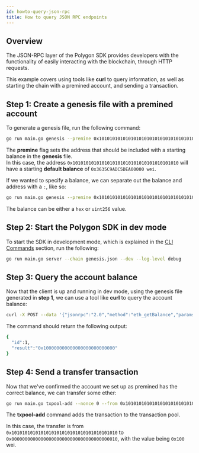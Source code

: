 ```yaml
---
id: howto-query-json-rpc
title: How to query JSON RPC endpoints
---
```


## Overview

The JSON-RPC layer of the Polygon SDK provides developers with the functionality of easily interacting with the blockchain,
through HTTP requests.

This example covers using tools like **curl** to query information, as well as starting the chain with a premined account,
and sending a transaction.

## Step 1: Create a genesis file with a premined account

To generate a genesis file, run the following command:
````bash
go run main.go genesis --premine 0x1010101010101010101010101010101010101010
````

The **premine** flag sets the address that should be included with a starting balance in the **genesis** file.<br />
In this case, the address `0x1010101010101010101010101010101010101010` will have a starting **default balance** of 
`0x3635C9ADC5DEA00000 wei`.

If we wanted to specify a balance, we can separate out the balance and address with a `:`, like so:
````bash
go run main.go genesis --premine 0x1010101010101010101010101010101010101010:0x123123
````

The balance can be either a `hex` or `uint256` value.

## Step 2: Start the Polygon SDK in dev mode

To start the SDK in development mode, which is explained in the [CLI Commands](/docs/cli-commands) section, 
run the following: 
````bash
go run main.go server --chain genesis.json --dev --log-level debug
````

## Step 3: Query the account balance

Now that the client is up and running in dev mode, using the genesis file generated in **step 1**, we can use a tool like 
**curl** to query the account balance:
````bash
curl -X POST --data '{"jsonrpc":"2.0","method":"eth_getBalance","params":["0x1010101010101010101010101010101010101010", "latest"],"id":1}' localhost:8545
````

The command should return the following output:
````bash
{
  "id":1,
  "result":"0x100000000000000000000000000"
}
````

## Step 4: Send a transfer transaction

Now that we've confirmed the account we set up as premined has the correct balance, we can transfer some ether:

````bash
go run main.go txpool-add --nonce 0 --from 0x1010101010101010101010101010101010101010 --to 0x0000000000000000000000000000000000000010 --value 0x100
````

The **txpool-add** command adds the transaction to the transaction pool.

In this case, the transfer is from `0x1010101010101010101010101010101010101010` to `0x0000000000000000000000000000000000000010`, with the value being `0x100` wei.
